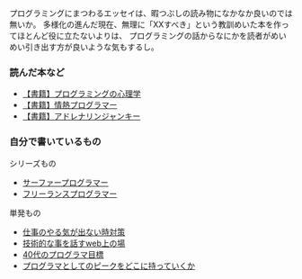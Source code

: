 プログラミングにまつわるエッセイは、暇つぶしの読み物になかなか良いのでは無いか。
多様化の進んだ現在、無理に「XXすべき」という教訓めいた本を作ってほとんど役に立たないよりは、
プログラミングの話からなにかを読者がめいめい引き出す方が良いような気もするし。

### 読んだ本など

- [【書籍】プログラミングの心理学](【書籍】プログラミングの心理学.md)
- [【書籍】情熱プログラマー](【書籍】情熱プログラマー.md)
- [【書籍】アドレナリンジャンキー](【書籍】アドレナリンジャンキー.md)

### 自分で書いているもの

シリーズもの

- [サーファープログラマー](サーファープログラマー.md)
- [フリーランスプログラマー](フリーランスプログラマー.md)

単発もの

- [仕事のやる気が出ない時対策](仕事のやる気が出ない時対策.md)
- [技術的な事を話すweb上の場](技術的な事を話すweb上の場.md)
- [40代のプログラマ目標](40代のプログラマ目標.md)
- [プログラマとしてのピークをどこに持っていくか](プログラマとしてのピークをどこに持っていくか.md)
